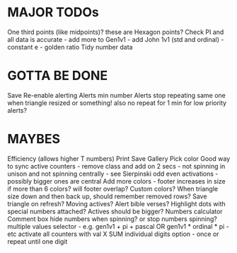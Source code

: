 MAJOR TODOs
===========

One third points (like midpoints)? these are Hexagon points?
Check PI and all data is accurate - add more to Gen1v1 - add John 1v1 (std and ordinal) - constant e - golden ratio
Tidy number data

GOTTA BE DONE
=============

Save
Re-enable alerting
Alerts min number
Alerts stop repeating same one when triangle resized or something! also no repeat for 1 min for low priority alerts?

MAYBES
======

Efficiency (allows higher T numbers)
Print
Save
Gallery
Pick color
Good way to sync active counters - remove class and add on 2 secs - not spinning in unison and not spinning centrally - see Sierpinski odd even activations - possibly bigger ones are central
Add more colors - footer increases in size if more than 6 colors? will footer overlap?
Custom colors?
When triangle size down and then back up, should remember removed rows?
Save triangle on refresh?
Moving actives?
Alert bible verses?
Highlight dots with special numbers attached?
Actives should be bigger?
Numbers calculator
Comment box
hide numbers when spinning? or stop numbers spinning?
multiple values selector - e.g. gen1v1 + pi + pascal OR gen1v1 * ordinal * pi - etc
activate all counters with val X
SUM individual digits option - once or repeat until one digit


